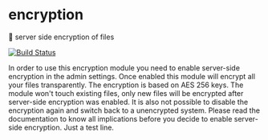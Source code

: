 # encryption
 :lock_with_ink_pen: server side encryption of files
 
 [![Build Status](https://travis-ci.org/owncloud/encryption.svg?branch=master)](https://travis-ci.org/owncloud/encryption)

In order to use this encryption module you need to enable server-side
encryption in the admin settings. Once enabled this module will encrypt
all your files transparently. The encryption is based on AES 256 keys.
The module won't touch existing files, only new files will be encrypted
after server-side encryption was enabled. It is also not possible to
disable the encryption again and switch back to a unencrypted system.
Please read the documentation to know all implications before you decide
to enable server-side encryption.
Just a test line.
